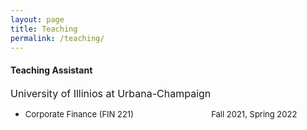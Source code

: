 ```yaml
---
layout: page
title: Teaching
permalink: /teaching/
---
```


#### Teaching Assistant <br>
<font size="3"> University of Illinios at Urbana-Champaign </font> <br>
  * <font size="2">  Corporate Finance (FIN 221) &emsp;&emsp;&emsp;&emsp;&emsp;&emsp;&emsp;&emsp;&emsp; Fall 2021, Spring 2022 </font>
